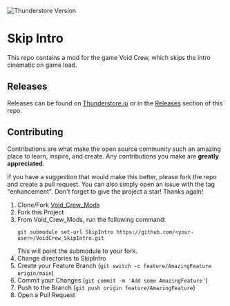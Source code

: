 ![Thunderstore Version](https://img.shields.io/thunderstore/v/Hobos_In_Space/SkipIntro?style=for-the-badge&logo=thunderstore)
# Skip Intro
This repo contains a mod for the game Void Crew, which skips the intro cinematic on game load.

## Releases
Releases can be found on [Thunderstore.io](https://thunderstore.io/c/void-crew/p/Hobos_In_Space/SkipIntro/) or in the [Releases](https://github.com/bls220/VoidCrew_SkipIntro/releases) section of this repo.


## Contributing

Contributions are what make the open source community such an amazing place to learn, inspire, and create. Any contributions you make are **greatly appreciated**.

If you have a suggestion that would make this better, please fork the repo and create a pull request. You can also simply open an issue with the tag "enhancement".
Don't forget to give the project a star! Thanks again!

1. Clone/Fork [Void_Crew_Mods](https://github.com/bls220/Void_Crew_Mods) 
1. Fork this Project
1. From Void_Crew_Mods, run the following command:
    ```shell
    git submodule set-url SkipIntro https://github.com/<your-user>/VoidCrew_SkipIntro.git
    ```
    This will point the submodule to your fork.
1. Change directories to SkipIntro
1. Create your Feature Branch (`git switch -c feature/AmazingFeature origin/main`)
1. Commit your Changes (`git commit -m 'Add some AmazingFeature'`)
1. Push to the Branch (`git push origin feature/AmazingFeature`)
1. Open a Pull Request